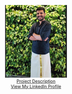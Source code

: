 <head><center><title>Keyur Talathi</title></center></head>
<center><img src="/images/my_pic.jpg" alt="Avatar" style="width:200px"></center>

<center><a href="https://docs.google.com/spreadsheets/d/1tHFYnNZkA8kO0w2tk10G_c88rnqVLbw9hhaiSz2tGc8/edit?usp=sharing">Project Description</a></center>
<center><a href="https://www.linkedin.com/in/keyur-talathi-a64227120">View My LinkedIn Profile</a> </center>
